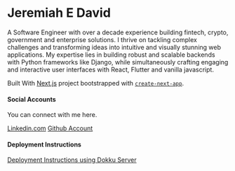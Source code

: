 # Jeremiah E David

A Software Engineer with over a decade experience building fintech, crypto, government and enterprise solutions. I thrive on tackling complex challenges and transforming ideas into intuitive and visually stunning web applications. My expertise lies in building robust and scalable backends with Python frameworks like Django, while simultaneously crafting engaging and interactive user interfaces with React, Flutter and vanilla javascript.

Built With
 [Next.js](https://nextjs.org/) project bootstrapped with [`create-next-app`](https://github.com/vercel/next.js/tree/canary/packages/create-next-app).

#### Social Accounts

You can connect with me here.

[Linkedin.com](https://www.linkedin.com/in/jeremiahedavid)
[Github Account](https://github.com/david-jerry)

#### Deployment Instructions

[Deployment Instructions using Dokku Server](DEPLOY.md)